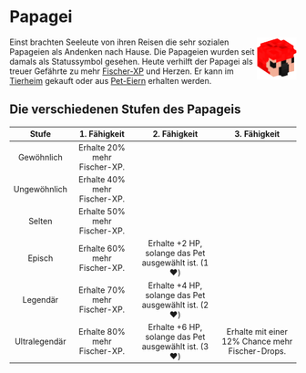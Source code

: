 # Papagei

<img align="right" width="70" height="75" src="../../../assets/image/pets/Papagei.png">

Einst brachten Seeleute von ihren Reisen die sehr sozialen Papageien als Andenken nach Hause. Die Papageien wurden seit damals als Statussymbol gesehen. Heute verhilft der Papagei als treuer Gefährte zu mehr [Fischer-XP](../../pages/skills/fischer.md) und Herzen. Er kann im [Tierheim](../../pages/gebäude/tierheim.md) gekauft oder aus [Pet-Eiern](../../pages/pets/allgemein.md#eier) erhalten werden.


## Die verschiedenen Stufen des Papageis

| Stufe | 1. Fähigkeit | 2. Fähigkeit | 3. Fähigkeit |
|:-:|:-:|:-:|:-:|
| Gewöhnlich | Erhalte 20% mehr Fischer-XP. |
| Ungewöhnlich | Erhalte 40% mehr Fischer-XP. |
| Selten | Erhalte 50% mehr Fischer-XP. |
| Episch | Erhalte 60% mehr Fischer-XP. | Erhalte +2 HP, solange das Pet ausgewählt ist. (1❤️) |
| Legendär | Erhalte 70% mehr Fischer-XP. | Erhalte +4 HP, solange das Pet ausgewählt ist. (2❤️) |
| Ultralegendär | Erhalte 80% mehr Fischer-XP. | Erhalte +6 HP, solange das Pet ausgewählt ist. (3❤️) | Erhalte mit einer 12% Chance mehr Fischer-Drops. |
